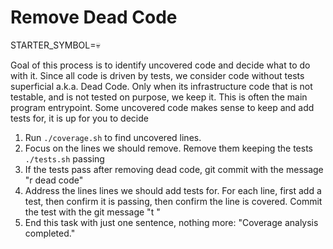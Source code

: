 # Remove Dead Code

STARTER_SYMBOL=💀

Goal of this process is to identify uncovered code and decide what to do with it.
Since all code is driven by tests, we consider code without tests superficial a.k.a. Dead Code.
Only when its infrastructure code that is not testable, and is not tested on purpose, we keep it. This is often the main program entrypoint. 
Some uncovered code makes sense to keep and add tests for, it is up for you to decide

1. Run `./coverage.sh` to find uncovered lines.
2. Focus on the lines we should remove. Remove them keeping the tests `./tests.sh` passing
3. If the tests pass after removing dead code, git commit with the message "r dead code"
4. Address the lines lines we should add tests for. For each line, first add a test, then confirm it is passing, then confirm the line is covered. Commit the test with the git message "t <message>"
5. End this task with just one sentence, nothing more: "Coverage analysis completed."

